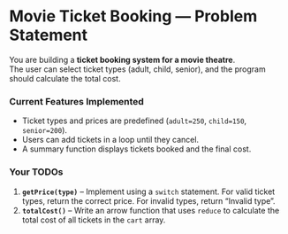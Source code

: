 # Movie Ticket Booking — Problem Statement

You are building a **ticket booking system for a movie theatre**.  
The user can select ticket types (adult, child, senior), and the program should calculate the total cost.  

### Current Features Implemented
- Ticket types and prices are predefined (`adult=250`, `child=150`, `senior=200`).
- Users can add tickets in a loop until they cancel.
- A summary function displays tickets booked and the final cost.

### Your TODOs
1. **`getPrice(type)`** – Implement using a `switch` statement. For valid ticket types, return the correct price. For invalid types, return “Invalid type”.  
2. **`totalCost()`** – Write an arrow function that uses `reduce` to calculate the total cost of all tickets in the `cart` array.  
